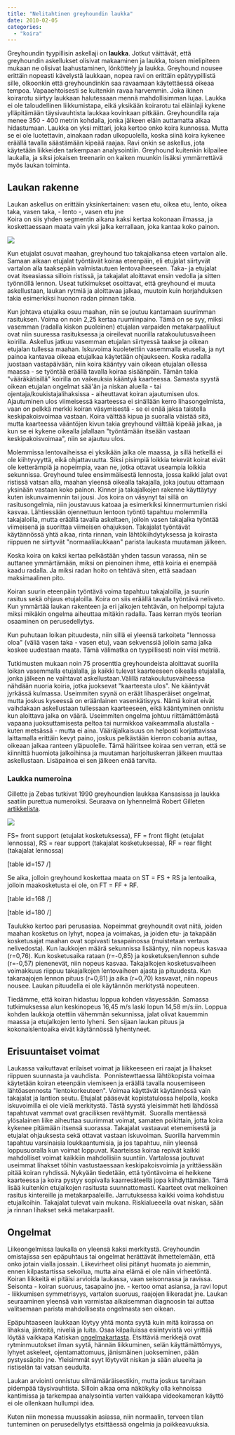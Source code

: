 ```yaml
---
title: "Nelitahtinen greyhoundin laukka"
date: 2010-02-05
categories: 
  - "koira"
---
```


Greyhoundin tyypillisin askellaji on **laukka**. Jotkut väittävät, että greyhoundin askellukset olisivat makaaminen ja laukka, toisen mielipiteen mukaan ne olisivat laahustaminen, lönköttely ja laukka. Greyhound nousee erittäin nopeasti kävelystä laukkaan, nopea ravi on erittäin epätyypillistä sille, olkoonkin että greyhoundinkin saa ravaamaan käytettäessä oikeaa tempoa. Vapaaehtoisesti se kuitenkin ravaa harvemmin. Joka ikinen koirarotu siirtyy laukkaan halutessaan mennä mahdollisimman lujaa. Laukka ei ole taloudellinen liikkumistapa, eikä yksikään koirarotu tai eläinlaji kykene ylläpitämään täysivauhtista laukkaa kovinkaan pitkään. Greyhoundilla raja menee 350 - 400 metrin kohdalla, jonka jälkeen eläin auttamatta alkaa hidastumaan. Laukka on yksi mittari, joka kertoo onko koira kunnossa. Mutta se ei ole luotettavin, ainakaan radan ulkopuolella, koska siinä koira kykenee eräällä tavalla säästämään kipeää raajaa. Ravi onkin se askellus, jota käytetään liikkeiden tarkempaan analysointiin. Greyhound kuitenkin kilpailee laukalla, ja siksi jokaisen treenarin on kaiken muunkin lisäksi ymmärrettävä myös laukan toiminta.  
<!--more-->

## Laukan rakenne

Laukan askellus on erittäin yksinkertainen: vasen etu, oikea etu, lento, oikea taka, vasen taka, - lento -, vasen etu jne  
Koira on siis yhden segmentin aikana kaksi kertaa kokonaan ilmassa, ja koskettaessaan maata vain yksi jalka kerrallaan, joka kantaa koko painon.

![](images/laukka.jpg)

Kun etujalat osuvat maahan, greyhound tuo takajalkansa eteen vartalon alle. Samaan aikaan etujalat työntävät koiraa eteenpäin, eli etujalat siirtyvät vartalon alla taaksepäin valmistautuen lentovaiheeseen. Taka- ja etujalat ovat itseasiassa silloin ristissä, ja takajalat aloittavat ensin vedolla ja sitten työnnöllä lennon. Useat tutkimukset osoittavat, että greyhound ei muuta askellustaan, laukan rytmiä ja aloittavaa jalkaa, muutoin kuin horjahduksen takia esimerkiksi huonon radan pinnan takia.

Kun johtava etujalka osuu maahan, niin se joutuu kantamaan suurimman rasituksen. Voima on noin 2,25 kertaa ruumiinpaino. Tämä on se syy, miksi vasemman (radalla kiskon puoleinen) etujalan varpaiden metakarpaaliluut ovat niin suuressa rasituksessa ja oireilevat nuorilla ratakoulutusvaiheen koirilla. Askellus jatkuu vasemman etujalan siirtyessä taakse ja oikean etujalan tullessa maahan. Iskuvoima kuoletettiin vasemmalla etusella, ja nyt painoa kantavaa oikeaa etujalkaa käytetään ohjaukseen. Koska radalla juostaan vastapäivään, niin koira kääntyy vain oikean etujalan ollessa maassa - se työntää eräällä tavalla koiraa sisäänpäin. Tämän takia "vääräkätisillä" koirilla on vaikeuksia kääntyä kaarteessa. Samasta syystä oikean etujalan ongelmat sää'än ja niskan aluella - tai ojentaja/koukistajalihaksissa - aiheuttavat koiran ajautumisen ulos. Ajautuminen ulos viimeisessä kaarteessa ei sinällään kerro lihasongelmista, vaan on pelkkä merkki koiran väsymisestä - se ei enää jaksa taistella keskipakoisvoimaa vastaan. Koira välttää kipua ja suoralla väistää sitä, mutta kaarteessa vääntöjen kivun takia greyhound välttää kipeää jalkaa, ja kun se ei kykene oikealla jalallaan "työntämään itseään vastaan keskipakoisvoimaa", niin se ajautuu ulos.

Molemmissa lentovaiheissa ei yksikään jalka ole maassa, ja sillä hetkellä ei ole kiihtyvyyttä, eikä ohjattavuutta. Siksi pisimpiä loikkia tekevät koirat eivät ole ketterämpiä ja nopeimpia, vaan ne, jotka ottavat useampia loikkia sekunnissa. Greyhound tulee ensimmäisestä lennosta, jossa kaikki jalat ovat ristissä vatsan alla, maahan yleensä oikealla takajalla, joka joutuu ottamaan yksinään vastaan koko painon. Kinner ja takajalkojen rakenne käyttäytyy kuten iskunvaimennin tai jousi. Jos koira on väsynyt tai sillä on rasitusongelmia, niin joustavuus katoaa ja esimerkiksi kinnermurtumien riski kasvaa. Lähtiessään ojennettuun lentoon työntö tapahtuu molemmilla takajaloilla, mutta eräällä tavalla askeltaen, jolloin vasen takajalka työntää viimeisenä ja suorittaa viimeisen ohajuksen. Takajalat työntävät käytännössä yhtä aikaa, rinta rinnan, vain lähtökiihdytyksessa ja koirasta riippuen ne siirtyvät "normaalilaukkaan" parista laukasta muutaman jälkeen.

Koska koira on kaksi kertaa pelkästään yhden tassun varassa, niin se auttanee ymmärtämään, miksi on pienoinen ihme, että koiria ei enempää kaadu radalla. Ja miksi radan hoito on tehtävä siten, että saadaan maksimaalinen pito.

Koiran suurin eteenpäin työntävä voima tapahtuu takajaloilla, ja suurin rasitus sekä ohjaus etujaloilla. Koira on siis eräällä tavalla työntävä neliveto. Kun ymmärtää laukan rakenteen ja eri jalkojen tehtävän, on helpompi tajuta miksi mikäkin ongelma aiheuttaa mitäkin radalla. Taas kerran myös teorian osaaminen on perusedellytys.

Kun puhutaan loikan pituudesta, niin sillä ei yleensä tarkoiteta "lennossa oloa" (väliä vasen taka - vasen etu), vaan sekvenssiä jolloin sama jalka koskee uudestaan maata. Tämä välimatka on tyypillisesti noin viisi metriä.

Tutkimusten mukaan noin 75 prosenttia greyhoundeista aloittavat suorilla loikan vasemmalla etujalalla, ja kaikki tulevat kaarteeseen oikealla etujalalla, jonka jälkeen ne vaihtavat askellustaan.Välillä ratakoulutusvaiheessa nähdään nuoria koiria, jotka juoksevat "kaarteesta ulos". Ne kääntyvät jyrkässä kulmassa. Useimmiten syynä on eräät lihasperäiset ongelmat, mutta joskus kyseessä on eräänlainen vasenkätisyys. Nämä koirat eivät vaihdakaan askellustaan tullessaan kaarteeseen, eikä kääntyminen onnistu kun aloittava jalka on väärä. Useimmiten ongelma johtuu riittämättömästä vapaana juoksuttamisesta peltoa tai nurmikkoa vaikeammalla alustalla - kuten metsässä - mutta ei aina. Vääräjalkaisuus on helposti korjattavissa laittamalla erittäin kevyt paino, joskus pelkästään kierron cobania auttaa, oikeaan jalkaa ranteen yläpuolelle. Tämä häiritsee koiraa sen verran, että se kiinnittä huomiota jalkoihinsa ja muutaman harjoituskerran jälkeen muuttaa askellustaan. Lisäpainoa ei sen jälkeen enää tarvita.

### Laukka numeroina

Gillette ja Zebas tutkivat 1990 greyhoundien laukkaa Kansasissa ja laukka saatiin purettua numeroiksi. Seuraava on lyhennelmä Robert Gilleten [artikkelista](http://www.sportsvet.com/greyhound/GHKinem.htm).

![](images/laukkavaiheet.png)

FS= front support (etujalat kosketuksessa), FF = front flight (etujalat lennossa), RS = rear support (takajalat kosketuksessa), RF = rear flight (takajalat lennossa)

\[table id=157 /\]

Se aika, jolloin greyhound koskettaa maata on ST = FS + RS ja lentoaika, jolloin maakosketusta ei ole, on FT = FF + RF.

\[table id=168 /\]

\[table id=180 /\]

Taulukko kertoo pari perusasiaa. Nopeimmat greyhoundit ovat niitä, joiden maahan kosketus on lyhyt, nopea ja voimakas, ja joiden etu- ja takapään kosketusajat maahan ovat sopivasti tasapainossa (muistetaan vertaus nelivedosta). Kun laukkojen määrä sekunnissa lisääntyy, niin nopeus kasvaa (r=0,76). Kun kosketusaika rataan (r=-0,85) ja kosketuksen/lennon suhde (r=-0,57) pienenevät, niin nopeus kasvaa. Takajalkojen kosketusvaiheen voimakkuus riippuu takajalkojen lentovaiheen ajasta ja pituudesta. Kun takaraajojen lennon pituus (r=0,81) ja aika (r=0,70) kasvavat, niin nopeus nousee. Laukan pituudella ei ole käytännön merkitystä nopeuteen.

Tiedämme, että koiran hidastuu loppua kohden väsyessään. Samassa tutkimuksessa alun keskinopeus 16,45 m/s laski lopun 14,58 m/s:iin. Loppua kohden laukkoja otettiin vähemmän sekunnissa, jalat olivat kauemmin maassa ja etujalkojen lento lyheni. Sen sijaan laukan pituus ja kokonaislentoaika eivät käytännössä lyhentyneet.

## Erisuuntaiset voimat

Laukassa vaikuttavat erilaiset voimat ja liikkeeseen eri raajat ja lihakset riippuen suunnasta ja vauhdista.  Ponnistewttaessa lähtökopista voimaa käytetään koiran eteenpäin viemiseen ja eräällä tavalla nousemiseen lähtöasennosta "lentokorkeuteen". Voimaa käyttävät käytännössä vain takajalat ja lantion seutu. Etujalat pääsevät kopistatulossa helpolla, koska iskuvoimilla ei ole vielä merkitystä. Tästä syystä yleisimmät heti lähdössä tapahtuvat vammat ovat graciliksen revähtymät.  Suoralla mentäessä ylösalainen liike aiheuttaa suurimmat voimat, samaten poikittain, jotta koira kykenee pitämään itsensä suorassa. Takajalat vastaavat etenemisestä ja etujalat ohjauksesta sekä ottavat vastaan iskuvoiman. Suorilla harvemmin tapahtuu varsinaisia loukkaantumisia, ja jos tapahtuu, niin yleensä loppusuoralla kun voimat loppuvat. Kaarteissa koiraa repivät kaikki mahdolliset voimat kaikkiin mahdollisiin suuntiin. Vartalossa joutuvat useimmat lihakset töihin vastustaessaan keskipakoisvoimia ja yrittäessään pitää koiran ryhdissä. Nykyään tiedetään, että työntävoima ei heikkene kaarteessa ja koira pystyy sopivalla kaarresäteellä jopa kiihdyttämään. Tämä lisää kuitenkin etujalkojen rasitusta suunnattomasti. Kaarteet ovat melkoinen rasitus kintereille ja metakarpaaleille. Jarrutuksessa kaikki voima kohdistuu etujalkoihin. Takajalat tulevat vain mukana. Riskialueeella ovat niskan, sään ja rinnan lihakset sekä metakarpaalit.

## Ongelmat

Liikeongelmissa laukalla on yleensä kaksi merkitystä. Greyhoundin omistajissa sen epäpuhtaus tai ongelmat herättävät ihmettelemään, että onko jotain vialla jossain. Liikevirheet olisi pitänyt huomata jo aiemmin, ennen kilpastartissa sekoilua, mutta aina elämä ei ole näin virheetöntä. Koiran liikkeitä ei pitäisi arvioida laukassa, vaan seisonnassa ja ravissa. Seisonta - koiran suoruus, tasapaino jne. - kertoo omat asiansa, ja ravi loput - liikkumisen symmetrisyys, vartalon suoruus, raajojen liikeradat jne. Laukan seuraaminen yleensä vain varmistaa aikaisemman diagnoosin tai auttaa valitsemaan parista mahdollisesta ongelmasta sen oikean.

Epäpuhtaaseen laukkaan löytyy yhtä monta syytä kuin mitä koirassa on lihaksia, jänteitä, niveliä ja luita. Osaa kilpailuissa esiintyvistä voi yrittää löytää vaikkapa Katiskan [ongelmakartasta](/katiska/terveys/ongelmakartta-ratakoirille/). Etsittäviä merkkejä ovat rytminmuutokset ilman syytä, hännän liikkuminen, selän käyttämättömyys, lyhyet askeleet, ojentamattomuus, jänismäinen juokseminen, pään pystyssäpito jne. Yleisimmät syyt löytyvät niskan ja sään alueelta ja ristiselän tai vatsan seudulta.

Laukan arviointi onnistuu silmämääräisestikin, mutta joskus tarvitaan pidempää täysivauhtista. Silloin alkaa oma näkökyky olla kehnoissa kantimissa ja tarkempaa analysointia varten vaikkapa videokameran käyttö ei ole ollenkaan hullumpi idea.

Kuten niin monessa muussakin asiassa, niin normaalin, terveen tilan tunteminen on perusedellytys etsittäessä ongelmia ja poikkeavuuksia.

